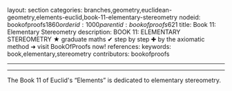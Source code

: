 layout: section
categories: branches,geometry,euclidean-geometry,elements-euclid,book-11-elementary-stereometry
nodeid: bookofproofs$1860
orderid: 1000
parentid: bookofproofs$621
title: Book 11: Elementary Stereometry
description: BOOK 11: ELEMENTARY STEREOMETRY &#9733; graduate maths &#10004; step by step &#10010; by the axiomatic method &#10140; visit BookOfProofs now!
references: 
keywords: book,elementary,stereometry
contributors: bookofproofs

---


---

The Book 11 of Euclid's “Elements” is dedicated to elementary stereometry.
